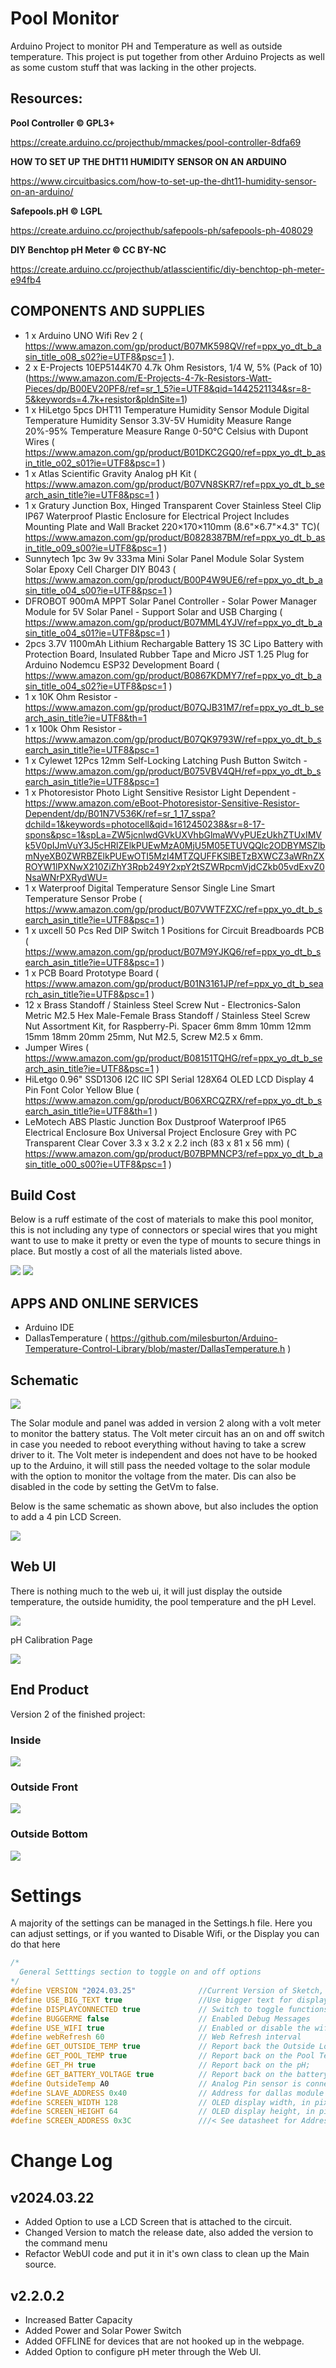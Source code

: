 # Pool Monitor

Arduino Project to monitor PH and Temperature as well as outside temperature.  This project is put together from other Arduino Projects as well as some custom stuff that was lacking in the other projects.

## Resources:

**Pool Controller © GPL3+**

https://create.arduino.cc/projecthub/mmackes/pool-controller-8dfa69

**HOW TO SET UP THE DHT11 HUMIDITY SENSOR ON AN ARDUINO**

https://www.circuitbasics.com/how-to-set-up-the-dht11-humidity-sensor-on-an-arduino/

**Safepools.pH © LGPL**

https://create.arduino.cc/projecthub/safepools-ph/safepools-ph-408029

**DIY Benchtop pH Meter © CC BY-NC**

https://create.arduino.cc/projecthub/atlasscientific/diy-benchtop-ph-meter-e94fb4


## COMPONENTS AND SUPPLIES

- 1 x Arduino UNO Wifi Rev 2 ( https://www.amazon.com/gp/product/B07MK598QV/ref=ppx_yo_dt_b_asin_title_o08_s02?ie=UTF8&psc=1 ).
- 2 x E-Projects 10EP5144K70 4.7k Ohm Resistors, 1/4 W, 5% (Pack of 10) (https://www.amazon.com/E-Projects-4-7k-Resistors-Watt-Pieces/dp/B00EV20PF8/ref=sr_1_5?ie=UTF8&qid=1442521134&sr=8-5&keywords=4.7k+resistor&pldnSite=1)
- 1 x HiLetgo 5pcs DHT11 Temperature Humidity Sensor Module Digital Temperature Humidity Sensor 3.3V-5V Humidity Measure Range 20%-95% Temperature Measure Range 0-50℃ Celsius with Dupont Wires ( https://www.amazon.com/gp/product/B01DKC2GQ0/ref=ppx_yo_dt_b_asin_title_o02_s01?ie=UTF8&psc=1 )
- 1 x Atlas Scientific Gravity Analog pH Kit
 ( https://www.amazon.com/gp/product/B07VN8SKR7/ref=ppx_yo_dt_b_search_asin_title?ie=UTF8&psc=1 )
- 1 x Gratury Junction Box, Hinged Transparent Cover Stainless Steel Clip IP67 Waterproof Plastic Enclosure for Electrical Project Includes Mounting Plate and Wall Bracket 220×170×110mm (8.6"×6.7"×4.3" TC)( https://www.amazon.com/gp/product/B0828387BM/ref=ppx_yo_dt_b_asin_title_o09_s00?ie=UTF8&psc=1 ) 
- Sunnytech 1pc 3w 9v 333ma Mini Solar Panel Module Solar System Solar Epoxy Cell Charger DIY B043 ( https://www.amazon.com/gp/product/B00P4W9UE6/ref=ppx_yo_dt_b_asin_title_o04_s00?ie=UTF8&psc=1 )
- DFROBOT 900mA MPPT Solar Panel Controller - Solar Power Manager Module for 5V Solar Panel - Support Solar and USB Charging ( https://www.amazon.com/gp/product/B07MML4YJV/ref=ppx_yo_dt_b_asin_title_o04_s01?ie=UTF8&psc=1 )
- 2pcs 3.7V 1100mAh Lithium Rechargable Battery 1S 3C Lipo Battery with Protection Board, Insulated Rubber Tape and Micro JST 1.25 Plug for Arduino Nodemcu ESP32 Development Board ( https://www.amazon.com/gp/product/B0867KDMY7/ref=ppx_yo_dt_b_asin_title_o04_s02?ie=UTF8&psc=1 )
- 1 x 10K Ohm Resistor - https://www.amazon.com/gp/product/B07QJB31M7/ref=ppx_yo_dt_b_search_asin_title?ie=UTF8&th=1
- 1 x 100k Ohm Resistor - https://www.amazon.com/gp/product/B07QK9793W/ref=ppx_yo_dt_b_search_asin_title?ie=UTF8&psc=1
- 1 x Cylewet 12Pcs 12mm Self-Locking Latching Push Button Switch - https://www.amazon.com/gp/product/B075VBV4QH/ref=ppx_yo_dt_b_search_asin_title?ie=UTF8&psc=1
- 1 x Photoresistor Photo Light Sensitive Resistor Light Dependent - https://www.amazon.com/eBoot-Photoresistor-Sensitive-Resistor-Dependent/dp/B01N7V536K/ref=sr_1_17_sspa?dchild=1&keywords=photocell&qid=1612450238&sr=8-17-spons&psc=1&spLa=ZW5jcnlwdGVkUXVhbGlmaWVyPUEzUkhZTUxIMVk5V0pIJmVuY3J5cHRlZElkPUEwMzA0MjU5M05ETUVQQlc2ODBYMSZlbmNyeXB0ZWRBZElkPUEwOTI5MzI4MTZQUFFKSlBETzBXWCZ3aWRnZXROYW1lPXNwX210ZiZhY3Rpb249Y2xpY2tSZWRpcmVjdCZkb05vdExvZ0NsaWNrPXRydWU=
- 1 x Waterproof Digital Temperature Sensor Single Line Smart Temperature Sensor Probe ( https://www.amazon.com/gp/product/B07VWTFZXC/ref=ppx_yo_dt_b_search_asin_title?ie=UTF8&psc=1 )
- 1 x uxcell 50 Pcs Red DIP Switch 1 Positions for Circuit Breadboards PCB ( https://www.amazon.com/gp/product/B07M9YJKQ6/ref=ppx_yo_dt_b_search_asin_title?ie=UTF8&psc=1 )
- 1 x PCB Board Prototype Board ( https://www.amazon.com/gp/product/B01N3161JP/ref=ppx_yo_dt_b_search_asin_title?ie=UTF8&psc=1 )
- 12 x Brass Standoff / Stainless Steel Screw Nut - Electronics-Salon Metric M2.5 Hex Male-Female Brass Standoff / Stainless Steel Screw Nut Assortment Kit, for Raspberry-Pi. Spacer 6mm 8mm 10mm 12mm 15mm 18mm 20mm 25mm, Nut M2.5, Screw M2.5 x 6mm.
- Jumper Wires ( https://www.amazon.com/gp/product/B08151TQHG/ref=ppx_yo_dt_b_search_asin_title?ie=UTF8&psc=1 )
- HiLetgo 0.96" SSD1306 I2C IIC SPI Serial 128X64 OLED LCD Display 4 Pin Font Color Yellow Blue ( https://www.amazon.com/gp/product/B06XRCQZRX/ref=ppx_yo_dt_b_search_asin_title?ie=UTF8&th=1 ) 
- LeMotech ABS Plastic Junction Box Dustproof Waterproof IP65 Electrical Enclosure Box Universal Project Enclosure Grey with PC Transparent Clear Cover 3.3 x 3.2 x 2.2 inch (83 x 81 x 56 mm) ( https://www.amazon.com/gp/product/B07BPMNCP3/ref=ppx_yo_dt_b_asin_title_o00_s00?ie=UTF8&psc=1 )

## Build Cost

Below is a ruff estimate of the cost of materials to make this  pool monitor, this is not including any type of connectors or special wires that you might want to use to make it pretty or even the type of mounts to secure things in place.  But mostly a cost of all the materials listed above.

![](BuildCost.png)
![](BuildCostLCD.png)


## APPS AND ONLINE SERVICES

- Arduino IDE
- DallasTemperature ( https://github.com/milesburton/Arduino-Temperature-Control-Library/blob/master/DallasTemperature.h )

## Schematic

![](Schematic/PoolMonitor.png)

The Solar module and panel was added in version 2 along with a volt meter to monitor the battery status.  The Volt meter circuit has an on and off switch in case you needed to reboot everything without having to take a screw driver to it.  The Volt meter is independent and does not have to be hooked up to the Arduino, it will still pass the needed voltage to the solar module with the option to monitor the voltage from the mater.  Dis can also be disabled in the code by setting the GetVm to false.

Below is the same schematic as shown above, but also includes the option to add a 4 pin LCD Screen.

![](Schematic/PoolMonitorLCD.png)


## Web UI

There is nothing much to the web ui, it will just display the outside temperature, the outside humidity, the pool temperature and the pH Level.

![](pictures/webui.png)

pH Calibration Page

![](pictures/webui_cal.png)

## End Product

Version 2 of the finished project:

### Inside
![](pictures/v2_inside.JPG)

### Outside Front

![](pictures/v2_front.JPG)

### Outside Bottom

![](pictures/v2_bottom.JPG)

# Settings

A majority of the settings can be managed in the Settings.h file.  Here you can adjust settings, or if you wanted to Disable Wifi, or the Display you can do that here

```C++
/*
  General Setttings section to toggle on and off options
*/
#define VERSION "2024.03.25"              //Current Version of Sketch, also related to the release date
#define USE_BIG_TEXT true                 //Use bigger text for display, which will get rid of outside temp and just so pool temp PT and Ph
#define DISPLAYCONNECTED true             // Switch to toggle functions for the LCD Screen if attached.
#define BUGGERME false                    // Enabled Debug Messages
#define USE_WIFI true                     // Enabled or disable the wifi functionality and the webpage
#define webRefresh 60                     // Web Refresh interval
#define GET_OUTSIDE_TEMP true             // Report back the Outside Local Temperature
#define GET_POOL_TEMP true                // Report back on the Pool Temperature
#define GET_PH true                       // Report back on the pH; 
#define GET_BATTERY_VOLTAGE true          // Report back on the battery voltage
#define OutsideTemp A0                    // Analog Pin sensor is connected to
#define SLAVE_ADDRESS 0x40                // Address for dallas module for the I2C
#define SCREEN_WIDTH 128                  // OLED display width, in pixels
#define SCREEN_HEIGHT 64                  // OLED display height, in pixels
#define SCREEN_ADDRESS 0x3C               ///< See datasheet for Address; 0x3D for 128x64, 0x3C for 128x32
```

# Change Log

## v2024.03.22
* Added Option to use a LCD Screen that is attached to the circuit.
* Changed Version to match the release date, also added the version to the command menu
* Refactor WebUI code and put it in it's own class to clean up the Main source.

## v2.2.0.2
* Increased Batter Capacity
* Added Power and Solar Power Switch
* Added OFFLINE for devices that are not hooked up in the webpage.
* Added Option to configure pH meter through the Web UI.